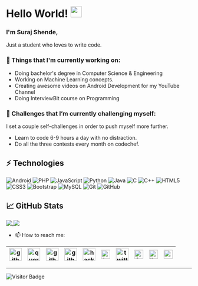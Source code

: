 # Hello World! <img src="https://raw.githubusercontent.com/MartinHeinz/MartinHeinz/master/wave.gif" width="30px">

### I'm Suraj Shende, 

Just a student who loves to write code.


### 💼  Things that I'm currently working on: 
* Doing bachelor's degree in Computer Science & Engineering
* Working on Machine Learning concepts.
* Creating awesome videos on Android Development for my YouTube Channel
* Doing InterviewBit course on Programming

### 🌱 Challenges that I’m currently challenging myself:
I set a couple self-challenges in order to push myself more further. 

* Learn to code 6-9 hours a day with no distraction.
* Do all the three contests every month on codechef.


<!--
**surajshende247/surajshende247** is a ✨ _special_ ✨ repository because its `README.md` (this file) appears on your GitHub profile.

Here are some ideas to get you started:

- 🔭 I’m currently working on ...
- 🌱 I’m currently learning ...
- 👯 I’m looking to collaborate on ...
- 🤔 I’m looking for help with ...
- 💬 Ask me about ...
- 📫 How to reach me: ...
- 😄 Pronouns: ...
- ⚡ Fun fact: ...
-->

## ⚡ Technologies

![Android](https://img.shields.io/badge/-Android-black?style=flat-square&logo=android)
![PHP](https://img.shields.io/badge/-PHP-black?style=flat-square&logo=php)
![JavaScript](https://img.shields.io/badge/-JavaScript-black?style=flat-square&logo=javascript)
![Python](https://img.shields.io/badge/-Python-black?style=flat-square&logo=Python)
![Java](https://img.shields.io/badge/-java-E34A86?style=flat-square&logo=java)
![C](https://img.shields.io/badge/-C-00599C?style=flat-square&logo=c)
![C++](https://img.shields.io/badge/-C++-00599C?style=flat-square&logo=c)
![HTML5](https://img.shields.io/badge/-HTML5-E34F26?style=flat-square&logo=html5&logoColor=white)
![CSS3](https://img.shields.io/badge/-CSS3-1572B6?style=flat-square&logo=css3)
![Bootstrap](https://img.shields.io/badge/-Bootstrap-563D7C?style=flat-square&logo=bootstrap)
![MySQL](https://img.shields.io/badge/-MySQL-black?style=flat-square&logo=mysql)
![Git](https://img.shields.io/badge/-Git-black?style=flat-square&logo=git)
![GitHub](https://img.shields.io/badge/-GitHub-181717?style=flat-square&logo=github)



## &#x1f4c8; GitHub Stats

<a href="https://github.com/surajshende247/surajshende247">
  <img align="top" src="https://github-readme-stats.vercel.app/api/top-langs/?username=surajshende247&layout=compact&count_private=true"/>
</a>

<a href="https://github.com/surajshende247/surajshende247">
  <img align="top" src="https://github-readme-stats.vercel.app/api?username=surajshende247&count_private=true&show_icons=true alt="Suraj's GitHub Stats" />
</a>

<!--a href="https://github.com/MartinHeinz/python-project-blueprint">
  <img align="center" src="https://github-readme-stats.vercel.app/api/pin/?username=MartinHeinz&repo=python-project-blueprint&title_color=ffffff&text_color=c9cacc&icon_color=2bbc8a&bg_color=1d1f21" />
</a>


<!--a href="https://github.com/MartinHeinz/go-project-blueprint">
  <img align="center" src="https://github-readme-stats.vercel.app/api/pin/?username=MartinHeinz&repo=go-project-blueprint&title_color=ffffff&text_color=c9cacc&icon_color=2bbc8a&bg_color=1d1f21" />
</a-->    


- 📫 How to reach me:

| [<img src="https://i.pinimg.com/originals/c5/d9/fc/c5d9fc1e18bcf039f464c2ab6cfb3eb6.jpg" alt="github logo" width="34">](https://github.com/surajshende247) | [<img src="https://image.flaticon.com/icons/svg/2111/2111585.svg" alt="quora logo" width="34">](https://www.quora.com/profile/Suraj-Shende-14) | [<img src="https://img.icons8.com/fluent/48/000000/github.png" alt="github logo" width="34">](https://github.com/surajshende247)| [<img src="https://img.icons8.com/color/48/000000/youtube-play.png" alt="github logo" width="34">](https://www.youtube.com/c/theKoder) | [<img src="https://img.icons8.com/windows/32/000000/hackerrank.png" alt="hackerrank logo" width="34">](https://www.hackerrank.com/suraj247) | [<img src="https://img.icons8.com/fluent/48/000000/instagram-new.png" alt="instagram logo" width="24">](https://www.instagram.com/suraj_247/)| [<img src="https://img.icons8.com/fluent/48/000000/twitter.png" alt="twitter logo" width="34">](https://twitter.com/surajshende247) | [<img src="https://img.icons8.com/fluent/48/000000/facebook-new.png" alt="facebook logo" width="24">](https://www.facebook.com/surajshende247)| [<img src="https://img.icons8.com/color/48/000000/linkedin.png" alt="linkedin logo" width="24">](https://www.linkedin.com/in/surajshende247/) | [<img src="https://img.icons8.com/fluent/48/000000/gmail.png" alt="gmail logo" width="24">](mailto:surajshende247@gmail.com)
|---|---|---|---|---|---|---|---|---|---|

---------


![Visitor Badge](https://visitor-badge.laobi.icu/badge?page_id=surajshende247.surajshende247)
